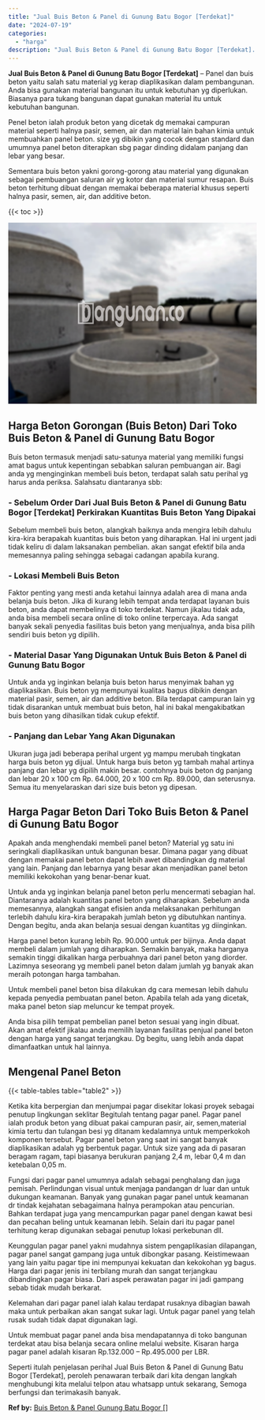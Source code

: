 ```yaml
---
title: "Jual Buis Beton & Panel di Gunung Batu Bogor [Terdekat]"
date: "2024-07-19"
categories: 
  - "harga"
description: "Jual Buis Beton & Panel di Gunung Batu Bogor [Terdekat]. Seperti itulah penjelasan perihal Jual Buis Beton & Panel di Gunung Batu Bogor [Terdekat], peroleh..."
---
```


**Jual Buis Beton & Panel di Gunung Batu Bogor \[Terdekat\]** – Panel dan buis beton yaitu salah satu material yg kerap diaplikasikan dalam pembangunan. Anda bisa gunakan material bangunan itu untuk kebutuhan yg diperlukan. Biasanya para tukang bangunan dapat gunakan material itu untuk kebutuhan bangunan.

Penel beton ialah produk beton yang dicetak dg memakai campuran material seperti halnya pasir, semen, air dan material lain bahan kimia untuk membuahkan panel beton. size yg dibikin yang cocok dengan standard dan umumnya panel beton diterapkan sbg pagar dinding didalam panjang dan lebar yang besar.

Sementara buis beton yakni gorong-gorong atau material yang digunakan sebagai pembuangan saluran air yg kotor dan material sumur resapan. Buis beton terhitung dibuat dengan memakai beberapa material khusus seperti halnya pasir, semen, air, dan additive beton.

{{< toc >}}

![Jual Buis Beton & Panel di Gunung Batu Bogor [Terdekat]](/images/jual-panel-buis-beton-murah-18.png)

## Harga Beton Gorongan (Buis Beton) Dari Toko Buis Beton & Panel di Gunung Batu Bogor

Buis beton termasuk menjadi satu-satunya material yang memiliki fungsi amat bagus untuk kepentingan sebabkan saluran pembuangan air. Bagi anda yg menginginkan membeli buis beton, terdapat salah satu perihal yg harus anda periksa. Salahsatu diantaranya sbb:

### \- Sebelum Order Dari Jual Buis Beton & Panel di Gunung Batu Bogor \[Terdekat\] Perkirakan Kuantitas Buis Beton Yang Dipakai

Sebelum membeli buis beton, alangkah baiknya anda mengira lebih dahulu kira-kira berapakah kuantitas buis beton yang diharapkan. Hal ini urgent jadi tidak keliru di dalam laksanakan pembelian. akan sangat efektif bila anda memesannya paling sehingga sebagai cadangan apabila kurang.

### \- Lokasi Membeli Buis Beton

Faktor penting yang mesti anda ketahui lainnya adalah area di mana anda belanja buis beton. Jika di kurang lebih tempat anda terdapat layanan buis beton, anda dapat membelinya di toko terdekat. Namun jikalau tidak ada, anda bisa membeli secara online di toko online terpercaya. Ada sangat banyak sekali penyedia fasilitas buis beton yang menjualnya, anda bisa pilih sendiri buis beton yg dipilih.

### \- Material Dasar Yang Digunakan Untuk Buis Beton & Panel di Gunung Batu Bogor

Untuk anda yg inginkan belanja buis beton harus menyimak bahan yg diaplikasikan. Buis beton yg mempunyai kualitas bagus dibikin dengan material pasir, semen, air dan additive beton. Bila terdapat campuran lain yg tidak disarankan untuk membuat buis beton, hal ini bakal mengakibatkan buis beton yang dihasilkan tidak cukup efektif.

### \- Panjang dan Lebar Yang Akan Digunakan

Ukuran juga jadi beberapa perihal urgent yg mampu merubah tingkatan harga buis beton yg dijual. Untuk harga buis beton yg tambah mahal artinya panjang dan lebar yg dipilih makin besar. contohnya buis beton dg panjang dan lebar 20 x 100 cm Rp. 64.000, 20 x 100 cm Rp. 89.000, dan seterusnya. Semua itu menyelaraskan dari size buis beton yg dipesan.

## Harga Pagar Beton Dari Toko Buis Beton & Panel di Gunung Batu Bogor

Apakah anda menghendaki membeli panel beton? Material yg satu ini seringkali diaplikasikan untuk bangunan besar. Dimana pagar yang dibuat dengan memakai panel beton dapat lebih awet dibandingkan dg material yang lain. Panjang dan lebarnya yang besar akan menjadikan panel beton memiliki kekokohan yang benar-benar kuat.

Untuk anda yg inginkan belanja panel beton perlu mencermati sebagian hal. Diantaranya adalah kuantitas panel beton yang diharapkan. Sebelum anda memesannya, alangkah sangat efisien anda melaksanakan perhitungan terlebih dahulu kira-kira berapakah jumlah beton yg dibutuhkan nantinya. Dengan begitu, anda akan belanja sesuai dengan kuantitas yg diinginkan.

Harga panel beton kurang lebih Rp. 90.000 untuk per bijinya. Anda dapat membeli dalam jumlah yang diharapkan. Semakin banyak, maka harganya semakin tinggi dikalikan harga perbuahnya dari panel beton yang diorder. Lazimnya seseorang yg membeli panel beton dalam jumlah yg banyak akan meraih potongan harga tambahan.

Untuk membeli panel beton bisa dilakukan dg cara memesan lebih dahulu kepada penyedia pembuatan panel beton. Apabila telah ada yang dicetak, maka panel beton siap meluncur ke tempat proyek.

Anda bisa pilih tempat pembelian panel beton sesuai yang ingin dibuat. Akan amat efektif jikalau anda memilih layanan fasilitas penjual panel beton dengan harga yang sangat terjangkau. Dg begitu, uang lebih anda dapat dimanfaatkan untuk hal lainnya.

## Mengenal Panel Beton

{{< table-tables table="table2" >}}

Ketika kita berpergian dan menjumpai pagar disekitar lokasi proyek sebagai penutup lingkungan seklitar Begitulah tentang pagar panel. Pagar panel ialah produk beton yang dibuat pakai campuran pasir, air, semen,material kimia tertu dan tulangan besi yg ditanam kedalamnya untuk memperkokoh komponen tersebut. Pagar panel beton yang saat ini sangat banyak diaplikasikan adalah yg berbentuk pagar. Untuk size yang ada di pasaran beragam ragam, tapi biasanya berukuran panjang 2,4 m, lebar 0,4 m dan ketebalan 0,05 m.

Fungsi dari pagar panel umumnya adalah sebagai penghalang dan juga pemisah. Perlindungan visual untuk menjaga pandangan dr luar dan untuk dukungan keamanan. Banyak yang gunakan pagar panel untuk keamanan dr tindak kejahatan sebagaimana halnya perampokan atau pencurian. Bahkan terdapat juga yang mencampurkan pagar panel dengan kawat besi dan pecahan beling untuk keamanan lebih. Selain dari itu pagar panel terhitung kerap digunakan sebagai penutup lokasi perkebunan dll.

Keunggulan pagar panel yakni mudahnya sistem pengaplikasian dilapangan, pagar panel sangat gampang juga untuk dibongkar pasang. Keistimewaan yang lain yaitu pagar tipe ini mempunyai kekuatan dan kekokohan yg bagus. Harga dari pagar jenis ini terbilang murah dan sangat terjangkau dibandingkan pagar biasa. Dari aspek perawatan pagar ini jadi gampang sebab tidak mudah berkarat.

Kelemahan dari pagar panel ialah kalau terdapat rusaknya dibagian bawah maka untuk perbaikan akan sangat sukar lagi. Untuk pagar panel yang telah rusak sudah tidak dapat digunakan lagi.

Untuk membuat pagar panel anda bisa mendapatannya di toko bangunan terdekat atau bisa belanja secara online melalui website. Kisaran harga pagar panel adalah kisaran Rp.132.000 – Rp.495.000 per LBR.

Seperti itulah penjelasan perihal Jual Buis Beton & Panel di Gunung Batu Bogor \[Terdekat\], peroleh penawaran terbaik dari kita dengan langkah menghubungi kita melalui telpon atau whatsapp untuk sekarang, Semoga berfungsi dan terimakasih banyak.

**Ref by:** [Buis Beton & Panel Gunung Batu Bogor []](https://id.wikipedia.org/wiki/Buis)
